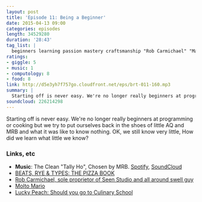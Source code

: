 ```yaml
---
layout: post
title: 'Episode 11: Being a Beginner'
date: 2015-04-13 09:00
categories: episodes
length: 34529280
duration: '28:43'
tag_list: |
  beginners learning passion mastery craftsmanship "Rob Carmichael" "Mario Batali" "Lucky Peach"
ratings:
- giggle: 5
- music: 1
- computology: 8
- food: 8
link: http://d5e3yh7f757go.cloudfront.net/eps/brt-011-160.mp3
summary: |
  Starting off is never easy. We're no longer really beginners at programming or cooking but we try to put ourselves back in the shoes of little AQ and MRB and what it was like to know nothing. OK, we still know very little, How did we learn what little we know?
soundcloud: 226214298
---
```

Starting off is never easy. We're no longer really beginners at programming or cooking but we try to put ourselves back in the shoes of little AQ and MRB and what it was like to know nothing. OK, we still know very little, How did we learn what little we know?

<!-- more -->

### Links, etc

* <strong>Music</strong>: The Clean "Tally Ho", Chosen by MRB. [Spotify](https://open.spotify.com/track/0KDEwuYRlC46HPMVSwd1re), [SoundCloud](https://soundcloud.com/mergerecords/the-clean-tally-ho)
* [BEATS, RYE & TYPES: THE PIZZA BOOK](http://beatsryetypes.com/pizza)
* [Rob Carmichael, sole proprietor of Seen Studio and all around swell guy](http://seenstudio.com)
* [Molto Mario](http://www.foodnetwork.com/shows/molto-mario.html)
* [Lucky Peach: Should you go to Culinary School](http://luckypeach.com/should-you-go-to-culinary-school/)
